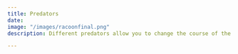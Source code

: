 ```yaml
---
title: Predators
date: 
image: "/images/racoonfinal.png"
description: Different predators allow you to change the course of the game

---
```

